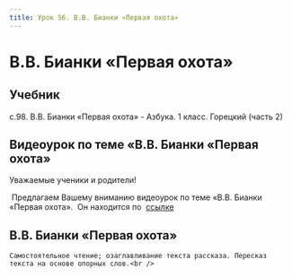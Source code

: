 ```yaml
---
title: Урок 56. В.В. Бианки «Первая охота» 
---
```


# В.В. Бианки «Первая охота» 

## Учебник

с.98. В.В. Бианки «Первая охота» - Азбука. 1 класс. Горецкий (часть 2)

## Видеоурок по теме «В.В. Бианки «Первая охота»

<p>Уважаемые ученики и родители!&nbsp;</p>
<p>&nbsp;Предлагаем Вашему вниманию видеоурок по теме &laquo;В.В. Бианки &laquo;Первая охота&raquo;.&nbsp; Он находится по &nbsp;<a href="https://www.youtube.com/watch?v=-LbQk4q4m8s">ссылке</a></p>

## В.В. Бианки «Первая охота»

<p>
	Самостоятельное чтение; озаглавливание текста рассказа. Пересказ текста на основе опорных слов.<br />
</p>